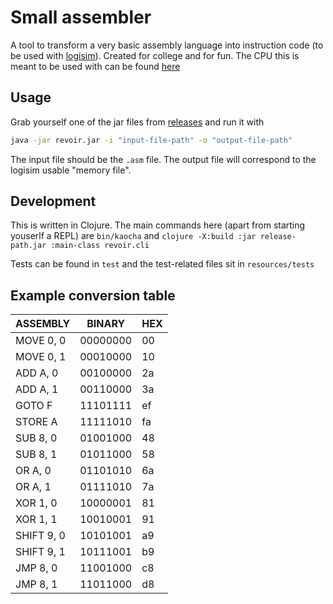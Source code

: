 # Small assembler

A tool to transform a very basic assembly language into instruction code (to be used with [logisim](https://sourceforge.net/projects/circuit/)). Created for college and for fun. The CPU this is meant to be used with can be found [here](https://github.com/MarceloCamponez/CPU_LOGISIM)

## Usage

Grab yourself one of the jar files from [releases](https://github.com/arthurbarroso/revoir/releases) and run it with

``` sh
java -jar revoir.jar -i "input-file-path" -o "output-file-path"
```
The input file should be the `.asm` file. The output file will correspond to the logisim usable "memory file".

## Development

This is written in Clojure. The main commands here (apart from starting youserlf a REPL) are `bin/kaocha` and `clojure -X:build :jar release-path.jar :main-class revoir.cli`

Tests can be found in `test` and the test-related files sit in `resources/tests`

## Example conversion table

| ASSEMBLY   | BINARY   | HEX |
|------------|----------|-----|
| MOVE 0, 0  | 00000000 | 00  |
| MOVE 0, 1  | 00010000 | 10  |
| ADD A, 0   | 00100000 | 2a  |
| ADD A, 1   | 00110000 | 3a  |
| GOTO F     | 11101111 | ef  |
| STORE A    | 11111010 | fa  |
| SUB 8, 0   | 01001000 | 48  |
| SUB 8, 1   | 01011000 | 58  |
| OR A, 0    | 01101010 | 6a  |
| OR A, 1    | 01111010 | 7a  |
| XOR 1, 0   | 10000001 | 81  |
| XOR 1, 1   | 10010001 | 91  |
| SHIFT 9, 0 | 10101001 | a9  |
| SHIFT 9, 1 | 10111001 | b9  |
| JMP 8, 0   | 11001000 | c8  |
| JMP 8, 1   | 11011000 | d8  |
